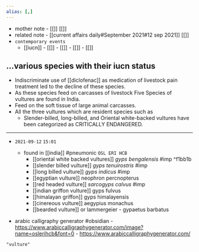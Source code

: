 ```yaml
---
alias: [,]
---
```

- mother note	- [[]] [[]]
- related note - [[current affairs daily#September 2021#12 sep 2021]] [[]]
- `contemporary events`
	- [[iucn]]	- [[]]	- [[]]	- [[]]	- [[]]
## ...various species with their iucn status
- Indiscriminate use of [[diclofenac]] as medication of livestock pain treatment led to the decline of these species.
- As these species feed on carcasses of livestock Five Species of vultures are found in India.
- Feed on the soft tissue of large animal carcasses.
- All the three vultures which are resident species such as
	- Slender-billed, long-billed, and Oriental white-backed vultures have been categorized as CRITICALLY ENDANGERED.
----------------------------------------
- `2021-09-12`  `15:01`
	- found in [[india]] #pneumonic `OSL ERI HCB`
		- [[oriental white backed vultures]] *gyps bengalensis* #imp  ^f1bb1b
		- [[slender billed vulture]] *gyps tenuirostris* #imp 
		- [[long billed vulture]] *gyps indicus* #imp 
		- [[egyptian vulture]] neophron percnopterus
		- [[red headed vulture]] *sarcogyps calvus* #imp 
		- [[indian griffon vulture]] gyps fulvus
		- [[himalayan griffon]] gyps himalayensis
		- [[cinereous vulture]] aegypius monachus
		- [[bearded vulture]] or lammergeier - gypaetus barbatus
		
- arabic calligraphy generator #obsidian
			- https://www.arabiccalligraphygenerator.com/image?name=oslerihcb&font=0
			- https://www.arabiccalligraphygenerator.com/

```query
"vulture"
```